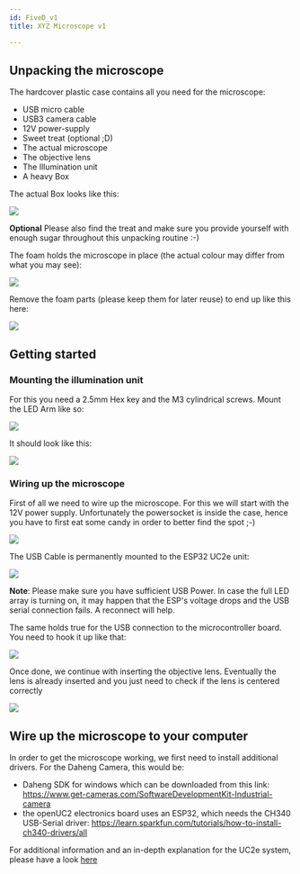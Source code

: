 ```yaml
---
id: FiveD_v1
title: XYZ Microscope v1

---
```


## Unpacking the microscope


The hardcover plastic case contains all you need for the microscope:

 - USB micro cable
 - USB3 camera cable
 - 12V power-supply
 - Sweet treat (optional ;D)
 - The actual microscope
 - The objective lens
 - The Illumination unit
 - A heavy Box


The actual Box looks like this:

![](IMAGES/unpack/xyz_5.jpg)

**Optional** Please also find the treat and make sure you provide yourself with enough sugar throughout this unpacking routine :-)


The foam holds the microscope in place (the actual colour may differ from what you may see):

![](IMAGES/unpack/xyz_7.jpg)

Remove the foam parts (please keep them for later reuse) to end up like this here:

![](IMAGES/unpack/xyz_5.jpg)



## Getting started

### Mounting the illumination unit

For this you need a 2.5mm Hex key and the M3 cylindrical screws. Mount the LED Arm like so:

![](IMAGES/unpack/xyz_1.jpg)


It should look like this:

![](IMAGES/unpack/xyz_2.jpg)



### Wiring up the microscope

First of all we need to wire up the microscope. For this we will start with the 12V power supply. Unfortunately the powersocket is inside the case, hence you have to first eat some candy in order to better find the spot ;-)

![](IMAGES/unpack/xyz_0.jpg)


The USB Cable is permanently mounted to the ESP32 UC2e unit:

![](IMAGES/unpack/xyz_3.jpg)

**Note**: Please make sure you have sufficient USB Power. In case the full LED array is turning on, it may happen that the ESP's voltage drops and the USB serial connection fails. A reconnect will help.


The same holds true for the USB connection to the microcontroller board. You need to hook it up like that:

![](IMAGES/unpack/xyz_4.jpg)


Once done, we continue with inserting the objective lens. Eventually the lens is already inserted and you just need to check if the lens is centered correctly

![](IMAGES/unpack/xyz_6.jpg)

## Wire up the microscope to your computer

In order to get the microscope working, we first need to install additional drivers. For the Daheng Camera, this would be:

- Daheng SDK for windows which can be downloaded from this link: https://www.get-cameras.com/SoftwareDevelopmentKit-Industrial-camera
- the openUC2 electronics board uses an ESP32, which needs the CH340 USB-Serial driver: https://learn.sparkfun.com/tutorials/how-to-install-ch340-drivers/all


For additional information and an in-depth explanation for the UC2e system, please have a look [here](https://openuc2.github.io/docs/Electronics/uc2e1)
